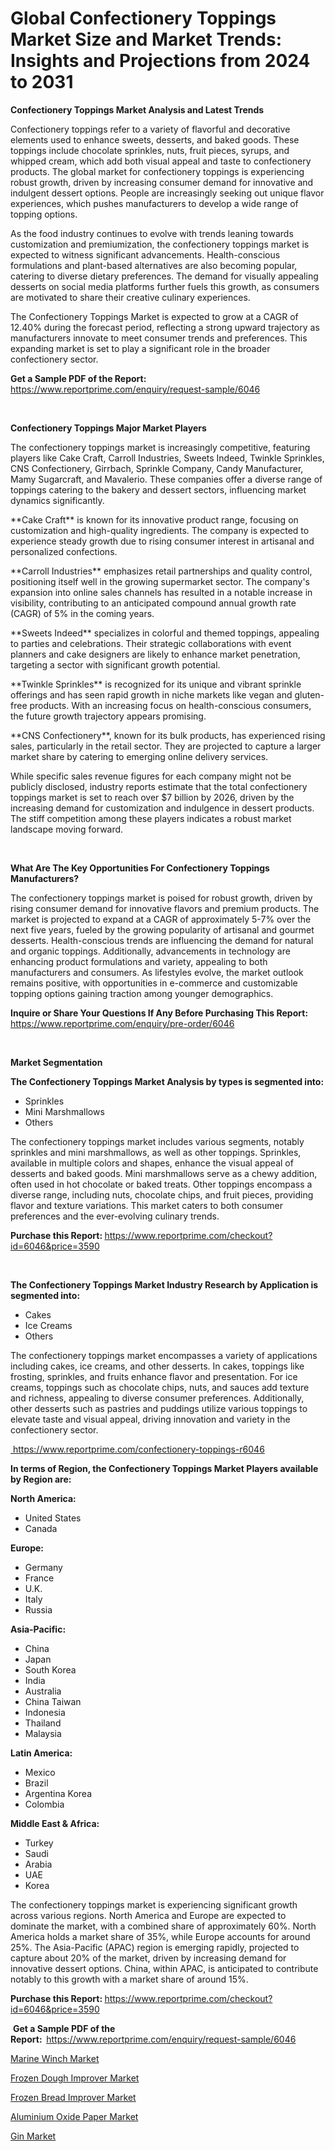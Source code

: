 <p><h1>Global Confectionery Toppings Market Size and Market Trends: Insights and Projections from 2024 to 2031</h1></p><p><strong>Confectionery Toppings Market Analysis and Latest Trends</strong></p>
<p><p>Confectionery toppings refer to a variety of flavorful and decorative elements used to enhance sweets, desserts, and baked goods. These toppings include chocolate sprinkles, nuts, fruit pieces, syrups, and whipped cream, which add both visual appeal and taste to confectionery products. The global market for confectionery toppings is experiencing robust growth, driven by increasing consumer demand for innovative and indulgent dessert options. People are increasingly seeking out unique flavor experiences, which pushes manufacturers to develop a wide range of topping options.</p><p>As the food industry continues to evolve with trends leaning towards customization and premiumization, the confectionery toppings market is expected to witness significant advancements. Health-conscious formulations and plant-based alternatives are also becoming popular, catering to diverse dietary preferences. The demand for visually appealing desserts on social media platforms further fuels this growth, as consumers are motivated to share their creative culinary experiences.</p><p>The Confectionery Toppings Market is expected to grow at a CAGR of 12.40% during the forecast period, reflecting a strong upward trajectory as manufacturers innovate to meet consumer trends and preferences. This expanding market is set to play a significant role in the broader confectionery sector.</p></p>
<p><strong>Get a Sample PDF of the Report:&nbsp;</strong> <a href="https://www.reportprime.com/enquiry/request-sample/6046?utm_campaign=16&utm_medium=2&utm_source=Github&utm_content=ia&utm_term=10102024&utm_id=confectionery-toppings">https://www.reportprime.com/enquiry/request-sample/6046</a></p>
<p>&nbsp;</p>
<p><strong>Confectionery Toppings Major Market Players</strong></p>
<p><p>The confectionery toppings market is increasingly competitive, featuring players like Cake Craft, Carroll Industries, Sweets Indeed, Twinkle Sprinkles, CNS Confectionery, Girrbach, Sprinkle Company, Candy Manufacturer, Mamy Sugarcraft, and Mavalerio. These companies offer a diverse range of toppings catering to the bakery and dessert sectors, influencing market dynamics significantly.</p><p>**Cake Craft** is known for its innovative product range, focusing on customization and high-quality ingredients. The company is expected to experience steady growth due to rising consumer interest in artisanal and personalized confections.</p><p>**Carroll Industries** emphasizes retail partnerships and quality control, positioning itself well in the growing supermarket sector. The company's expansion into online sales channels has resulted in a notable increase in visibility, contributing to an anticipated compound annual growth rate (CAGR) of 5% in the coming years.</p><p>**Sweets Indeed** specializes in colorful and themed toppings, appealing to parties and celebrations. Their strategic collaborations with event planners and cake designers are likely to enhance market penetration, targeting a sector with significant growth potential.</p><p>**Twinkle Sprinkles** is recognized for its unique and vibrant sprinkle offerings and has seen rapid growth in niche markets like vegan and gluten-free products. With an increasing focus on health-conscious consumers, the future growth trajectory appears promising.</p><p>**CNS Confectionery**, known for its bulk products, has experienced rising sales, particularly in the retail sector. They are projected to capture a larger market share by catering to emerging online delivery services.</p><p>While specific sales revenue figures for each company might not be publicly disclosed, industry reports estimate that the total confectionery toppings market is set to reach over $7 billion by 2026, driven by the increasing demand for customization and indulgence in dessert products. The stiff competition among these players indicates a robust market landscape moving forward.</p></p>
<p>&nbsp;</p>
<p><strong>What Are The Key Opportunities For Confectionery Toppings Manufacturers?</strong></p>
<p><p>The confectionery toppings market is poised for robust growth, driven by rising consumer demand for innovative flavors and premium products. The market is projected to expand at a CAGR of approximately 5-7% over the next five years, fueled by the growing popularity of artisanal and gourmet desserts. Health-conscious trends are influencing the demand for natural and organic toppings. Additionally, advancements in technology are enhancing product formulations and variety, appealing to both manufacturers and consumers. As lifestyles evolve, the market outlook remains positive, with opportunities in e-commerce and customizable topping options gaining traction among younger demographics.</p></p>
<p><strong>Inquire or Share Your Questions If Any Before Purchasing This Report:</strong> <a href="https://www.reportprime.com/enquiry/pre-order/6046?utm_campaign=16&utm_medium=2&utm_source=Github&utm_content=ia&utm_term=10102024&utm_id=confectionery-toppings">https://www.reportprime.com/enquiry/pre-order/6046</a></p>
<p>&nbsp;</p>
<p><strong>Market Segmentation</strong></p>
<p><strong>The Confectionery Toppings Market Analysis by types is segmented into:</strong></p>
<p><ul><li>Sprinkles</li><li>Mini Marshmallows</li><li>Others</li></ul></p>
<p><p>The confectionery toppings market includes various segments, notably sprinkles and mini marshmallows, as well as other toppings. Sprinkles, available in multiple colors and shapes, enhance the visual appeal of desserts and baked goods. Mini marshmallows serve as a chewy addition, often used in hot chocolate or baked treats. Other toppings encompass a diverse range, including nuts, chocolate chips, and fruit pieces, providing flavor and texture variations. This market caters to both consumer preferences and the ever-evolving culinary trends.</p></p>
<p><strong>Purchase this Report:&nbsp;</strong><a href="https://www.reportprime.com/checkout?id=6046&price=3590&utm_campaign=16&utm_medium=2&utm_source=Github&utm_content=ia&utm_term=10102024&utm_id=confectionery-toppings">https://www.reportprime.com/checkout?id=6046&price=3590</a></p>
<p>&nbsp;</p>
<p><strong>The Confectionery Toppings Market Industry Research by Application is segmented into:</strong></p>
<p><ul><li>Cakes</li><li>Ice Creams</li><li>Others</li></ul></p>
<p><p>The confectionery toppings market encompasses a variety of applications including cakes, ice creams, and other desserts. In cakes, toppings like frosting, sprinkles, and fruits enhance flavor and presentation. For ice creams, toppings such as chocolate chips, nuts, and sauces add texture and richness, appealing to diverse consumer preferences. Additionally, other desserts such as pastries and puddings utilize various toppings to elevate taste and visual appeal, driving innovation and variety in the confectionery sector.</p></p>
<p><a href="https://www.reportprime.com/confectionery-toppings-r6046?utm_campaign=16&utm_medium=2&utm_source=Github&utm_content=ia&utm_term=10102024&utm_id=confectionery-toppings">&nbsp;https://www.reportprime.com/confectionery-toppings-r6046</a></p>
<p><strong>In terms of Region, the Confectionery Toppings Market Players available by Region are:</strong></p>
<p>
    <p> <strong> North America: </strong>
        <ul>
            <li>United States</li>
            <li>Canada</li>
        </ul>
        </p> 
    <p> <strong> Europe: </strong>
        <ul>
            <li>Germany</li>
            <li>France</li>
            <li>U.K.</li>
            <li>Italy</li>
            <li>Russia</li>
        </ul>
        </p> 
    <p> <strong> Asia-Pacific: </strong>
        <ul>
            <li>China</li>
            <li>Japan</li>
            <li>South Korea</li>
            <li>India</li>
            <li>Australia</li>
            <li>China Taiwan</li>
            <li>Indonesia</li>
            <li>Thailand</li>
            <li>Malaysia</li>
        </ul>
        </p> 
    <p> <strong> Latin America: </strong>
        <ul>
            <li>Mexico</li>
            <li>Brazil</li>
            <li>Argentina Korea</li>
            <li>Colombia</li>
        </ul>
        </p> 
    <p> <strong> Middle East & Africa: </strong>
        <ul>
            <li>Turkey</li>
            <li>Saudi</li>
            <li>Arabia</li>
            <li>UAE</li>
            <li>Korea</li>
        </ul>
    </p>
    </p>
<p><p>The confectionery toppings market is experiencing significant growth across various regions. North America and Europe are expected to dominate the market, with a combined share of approximately 60%. North America holds a market share of 35%, while Europe accounts for around 25%. The Asia-Pacific (APAC) region is emerging rapidly, projected to capture about 20% of the market, driven by increasing demand for innovative dessert options. China, within APAC, is anticipated to contribute notably to this growth with a market share of around 15%.</p></p>
<p><strong>Purchase this Report: </strong><a href="https://www.reportprime.com/checkout?id=6046&price=3590&utm_campaign=16&utm_medium=2&utm_source=Github&utm_content=ia&utm_term=10102024&utm_id=confectionery-toppings">https://www.reportprime.com/checkout?id=6046&price=3590</a></p>
<p>&nbsp;<strong>Get a Sample PDF of the Report:&nbsp;&nbsp;</strong><a href="https://www.reportprime.com/enquiry/request-sample/6046?utm_campaign=16&utm_medium=2&utm_source=Github&utm_content=ia&utm_term=10102024&utm_id=confectionery-toppings">https://www.reportprime.com/enquiry/request-sample/6046</a></p>
<p><strong></strong></p>
<p><p><a href="https://www.linkedin.com/pulse/insights-marine-winch-industry-market-financial-status-oxbtc?utm_campaign=16&utm_medium=2&utm_source=Github&utm_content=ia&utm_term=10102024&utm_id=confectionery-toppings">Marine Winch Market</a></p><p><a href="https://issuu.com/reportprime-2/docs/frozen-dough-improver-market-size-2_deba4e952350f1?utm_campaign=16&utm_medium=2&utm_source=Github&utm_content=ia&utm_term=10102024&utm_id=confectionery-toppings">Frozen Dough Improver Market</a></p><p><a href="https://issuu.com/reportprime-2/docs/frozen-bread-improver-market-size-2_58d97e1068f86e?utm_campaign=16&utm_medium=2&utm_source=Github&utm_content=ia&utm_term=10102024&utm_id=confectionery-toppings">Frozen Bread Improver Market</a></p><p><a href="https://www.linkedin.com/pulse/strategic-forecast-aluminium-oxide-paper-market-growth-trends-2cfac?utm_campaign=16&utm_medium=2&utm_source=Github&utm_content=ia&utm_term=10102024&utm_id=confectionery-toppings">Aluminium Oxide Paper Market</a></p><p><a href="https://github.com/YashRP12/Market-Research-Report-List-6/blob/main/gin-market.md?utm_campaign=16&utm_medium=2&utm_source=Github&utm_content=ia&utm_term=10102024&utm_id=confectionery-toppings">Gin Market</a></p></p>